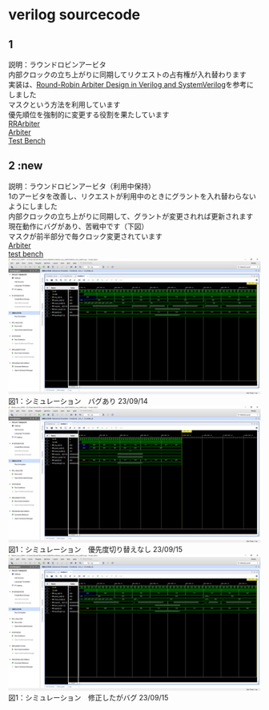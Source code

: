 # verilog sourcecode

## 1
説明：ラウンドロビンアービタ<br>
内部クロックの立ち上がりに同期してリクエストの占有権が入れ替わります　<br>
実装は、[Round-Robin Arbiter Design in Verilog and SystemVerilog](https://circuitcove.com/design-examples-rr-arbiter/)を参考にしました <br>
マスクという方法を利用しています <br>
優先順位を強制的に変更する役割を果たしています <br>
[RRArbiter](./RRArbiter_230914/RRArbiter.sv) <br>
[Arbiter](./RRArbiter_230914/Arbiter.sv) <br>
[Test Bench](./RRArbiter_230914/RRArbiter_TB.sv)  <br>

## 2 :new
説明：ラウンドロビンアービタ（利用中保持）<br>
1のアービタを改善し、リクエストが利用中のときにグラントを入れ替わらないようにしました <br>
内部クロックの立ち上がりに同期して、グラントが変更されれば更新されます <br>
現在動作にバグがあり、苦戦中です（下図） <br>
マスクが前半部分で毎クロック変更されています<br>
[Arbiter](./CLArbiter_230914/CLArbiter.sv)  <br>
[test bench](./CLArbiter_230914/CLArbiter_tb.sv)  <br>
![simulation](./CLArbiter_230914/image/CLArbiter_simulation_1.PNG)  <br>
図1：シミュレーション　バグあり 23/09/14
![simulation](./CLArbiter_230914/image/CLArbiter_simulation_3.PNG)  <br>
図1：シミュレーション　優先度切り替えなし 23/09/15
![simulation](./CLArbiter_230914/image/CLArbiter_simulation_2.PNG)  <br>
図1：シミュレーション　修正したがバグ 23/09/15